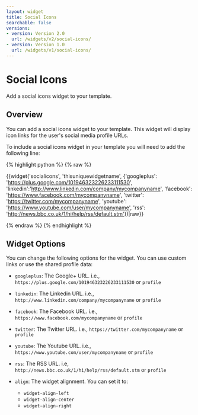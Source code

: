 ```yaml
---
layout: widget
title: Social Icons
searchable: false
versions:
- version: Version 2.0
  url: /widgets/v2/social-icons/
- version: Version 1.0
  url: /widgets/v1/social-icons/
---
```


# Social Icons

Add a social icons widget to your template.

## Overview

You can add a social icons widget to your template. This widget will display icon links for the user's social media profile URLs.

To include a social icons widget in your template you will need to add the following line:

{% highlight python %}
{% raw %}

{{widget('socialicons', 'thisuniquewidgetname', {'googleplus': 'https://plus.google.com/101946323226233111530', 'linkedin':'http://www.linkedin.com/company/mycompanyname', 'facebook': 'https://www.facebook.com/mycompanyname', 'twitter': 'https://twitter.com/mycompanyname', 'youtube': 'https://www.youtube.com/user/mycompanyname', 'rss': 'http://news.bbc.co.uk/1/hi/help/rss/default.stm'})|raw}}

{% endraw %}
{% endhighlight %}

## Widget Options

You can change the following options for the widget. You can use custom links or use the shared profile data: 

* `googleplus`: The Google+ URL. i.e., `https://plus.google.com/101946323226233111530` or `profile`

* `linkedin`: The Linkedin URL. i.e., `http://www.linkedin.com/company/mycompanyname` or `profile`

* `facebook`: The Facebook URL. i.e., `https://www.facebook.com/mycompanyname` or `profile`

* `twitter`: The Twitter URL. i.e., `https://twitter.com/mycompanyname` or `profile`

* `youtube`: The Youtube URL. i.e., `https://www.youtube.com/user/mycompanyname` or `profile`

* `rss`: The RSS URL. i.e, `http://news.bbc.co.uk/1/hi/help/rss/default.stm` or `profile`

* `align`: The widget alignment. You can set it to:
  * `widget-align-left`
  * `widget-align-center`
  * `widget-align-right`
